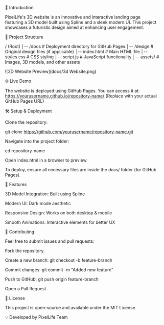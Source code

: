 🚀 Introduction

PixelLife's 3D website is an innovative and interactive landing page featuring a 3D model built using Spline and a sleek modern UI. This project showcases a futuristic design aimed at enhancing user engagement.

📂 Project Structure

/ (Root)
│-- /docs        # Deployment directory for GitHub Pages
│-- /design      # Original design files (if applicable)
│-- index.html   # Main HTML file
│-- styles.css   # CSS styling
│-- script.js    # JavaScript functionality
│-- assets/      # Images, 3D models, and other assets


![3D Website Preview](docs/3d Website.png)


🌐 Live Demo

The website is deployed using GitHub Pages. You can access it at:
https://yourusername.github.io/repository-name/ (Replace with your actual GitHub Pages URL)

🛠️ Setup & Deployment

Clone the repository:

git clone https://github.com/yourusername/repository-name.git

Navigate into the project folder:

cd repository-name

Open index.html in a browser to preview.

To deploy, ensure all necessary files are inside the docs/ folder (for GitHub Pages).

🎨 Features

3D Model Integration: Built using Spline

Modern UI: Dark mode aesthetic

Responsive Design: Works on both desktop & mobile

Smooth Animations: Interactive elements for better UX

🤝 Contributing

Feel free to submit issues and pull requests:

Fork the repository.

Create a new branch: git checkout -b feature-branch

Commit changes: git commit -m "Added new feature"

Push to GitHub: git push origin feature-branch

Open a Pull Request.

📜 License

This project is open-source and available under the MIT License.

💡 Developed by PixelLife Team

